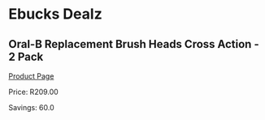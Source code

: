 
# Ebucks Dealz
## Oral-B Replacement Brush Heads Cross Action - 2 Pack
[Product Page](https://www.ebucks.com/web/shop/productSelected.do?prodId=642149042&catId=714948688)

Price: R209.00

Savings: 60.0


	